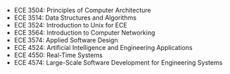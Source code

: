 - ECE 3504: Principles of Computer Architecture
- ECE 3514: Data Structures and Algorithms
- ECE 3524: Introduction to Unix for ECE
- ECE 3564: Introduction to Computer Networking
- ECE 3574: Applied Software Design
- ECE 4524: Artificial Intelligence and Engineering Applications
- ECE 4550: Real-Time Systems
- ECE 4574: Large-Scale Software Development for Engineering Systems

